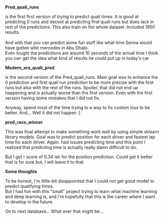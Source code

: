 **Pred_quali_runs**

is the first first version of trying to predict quali times.
It is good at predicting 0 runs and decent at predicting first quali runs but does lack in rest of the predictions.
This also train on the whole dataset. Included 1950 results. <br> <br>
And with that you can predict some fun stuff like what time Senna would have gotten whit mercedes in Abu Dhabi.  
Even tought the predictions are around 10 seconds of the actual time I think you can get the idea what kind of results he could put up in today's car

**Modern_era_quali_pred**

 is the second version of the Pred_quali_runs. Main goal was to enhance the 0 prediction and 
first quali run prediction to be more precise with the first runs but also with the rest of the runs.
Spoiler, that did not end up happening and is actually worse than the first version. 
Even with the first version having some mistakes that I did not fix.

Anyway, spend most of the time trying to a way to fix custom loss to be better. And... Well it did not happen :]

**pred_race_winner**

This was final attempt to make something work well by using simple sklearn library models. 
Goal was to predict position for each driver and fastest lap time for each driver.
Again. had issues predicting time and this point I realized that predicting time is actually really damn difficult to do.

But I got r score of 0.34 ish for the position prediction. Could get it better that is for sure but, I will leave it to that.

**Some thoughts**


To be honest, I'm little-bit disappointed that I could not get good model to predict qualifying times.
<br> But I had fun with this "small" project trying to learn what machine learning and deep learning is, 
and I'm hopefully that this is the career where I want to develop in the future. 

On to next database... What ever that might be...